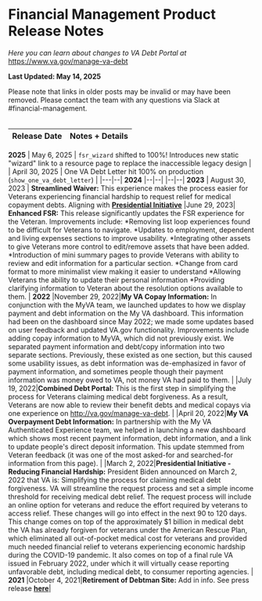 # Financial Management Product Release Notes

*Here you can learn about changes to VA Debt Portal at* https://www.va.gov/manage-va-debt

**Last Updated: May 14, 2025**

Please note that links in older posts may be invalid or may have been removed. Please contact the team with any questions via Slack at #financial-management.
<br/><br/>

|Release Date| Notes + Details
|--|--|
**2025**
| May 6, 2025 | `fsr_wizard` shifted to 100%! Introduces new static "wizard" link to a resource page to replace the inaccessible legacy design |
| April 30, 2025 | One VA Debt Letter hit 100% on production (`show_one_va_debt_letter`) |
|---|--|
**2024**
|--|--|
|--|--|
**2023**
| August 30, 2023 | **Streamlined Waiver:** This experience makes the process easier for Veterans experiencing financial hardship to request relief for medical copayment debts. Aligning with  **[Presidential Initiative](https://www.whitehouse.gov/briefing-room/statements-releases/2022/03/01/fact-sheet-supporting-veterans-experiencing-financial-hardship-and-addressing-the-harmful-effects-of-military-environmental-exposures/)**
|June 29, 2023| **Enhanced FSR:** This release significantly updates the FSR experience for the Veteran. Improvements include: *Removing list loop experiences found to be difficult for Veterans to navigate.  *Updates to employment, dependent and living expenses sections to improve usability.  *Integrating other assets to give Veterans more control to edit/remove assets that have been added. *Introduction of mini summary pages to provide Veterans with ability to review and edit information for a particular section. *Change from card format to more minimalist view making it easier to understand *Allowing Veterans the ability to update their personal information  *Providing clarifying information to Veteran about the resolution options available to them. |
**2022**
|November 29, 2022|**My VA Copay Information:** In conjunction with the MyVA team, we launched updates to how we display payment and debt information on the My VA dashboard. This information had been on the dashboard since May 2022; we made some updates based on user feedback and updated VA.gov functionality. Improvements include adding copay information to MyVA, which did not previously exist. We separated payment information and debt/copy information into two separate sections. Previously, these existed as one section, but this caused some usability issues, as debt information was de-emphasized in favor of payment information, and sometimes people though their payment information was money owed to VA, not money VA had paid to them. |
|July 19, 2022|**Combined Debt Portal:** This is the first step in simplifying the process for Veterans claiming medical debt forgiveness. As a result, Veterans are now able to review their benefit debts and medical copays via one experience on http://va.gov/manage-va-debt. |
|April 20, 2022|**My VA Overpayment Debt Information:** In partnership with the My VA Authenticated Experience team, we helped in launching a new dashboard which shows most recent payment information, debt information, and a link to update people's direct deposit information. This update stemmed from Veteran feedback (it was one of the most asked-for and searched-for information from this page). |
|March 2, 2022|**Presidential Initiative - Reducing Financial Hardship:** President Biden announced on March 2, 2022 that VA is: Simplifying the process for claiming medical debt forgiveness. VA will streamline the request process and set a simple income threshold for receiving medical debt relief. The request process will include an online option for veterans and reduce the effort required by veterans to access relief. These changes will go into effect in the next 90 to 120 days. This change comes on top of the approximately $1 billion in medical debt the VA has already forgiven for veterans under the American Rescue Plan, which eliminated all out-of-pocket medical cost for veterans and provided much needed financial relief to veterans experiencing economic hardship during the COVID-19 pandemic. It also comes on top of a final rule VA issued in February 2022, under which it will virtually cease reporting unfavorable debt, including medical debt, to consumer reporting agencies. |
**2021**
|October 4, 2021|**Retirement of Debtman Site:** Add in info. See press release **[here](https://news.va.gov/press-room/press-statement-va-resumes-overpayment-notifications-medical-copayment-collections-while-continuing-to-offer-veterans-expansive-debt-relief-options/)**|

